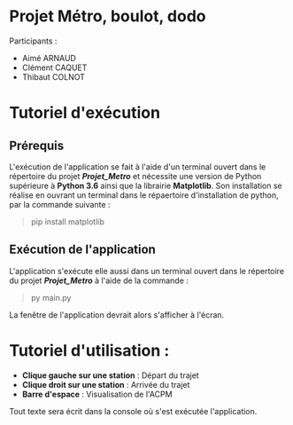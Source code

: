 ﻿# Projet Métro, boulot, dodo

Participants :
- Aimé ARNAUD
- Clément CAQUET
- Thibaut COLNOT
	
# Tutoriel d'exécution

## Prérequis
L'exécution de l'application se fait à l'aide d'un terminal ouvert dans le répertoire du projet ***Projet_Metro*** et nécessite une version de Python supérieure à **Python 3.6** ainsi que la librairie **Matplotlib**.
Son installation se réalise en ouvrant un terminal dans le répaertoire d'installation de python, par la commande suivante :
> pip install matplotlib

## Exécution de l'application
L'application s'exécute elle aussi dans un terminal ouvert dans le répertoire du projet ***Projet_Metro*** à l'aide de la commande :
> py main.py

La fenêtre de l'application devrait alors s'afficher à l'écran.

# Tutoriel d'utilisation :

- **Clique gauche sur une station** : Départ du trajet
- **Clique droit sur une station** : Arrivée du trajet
- **Barre d'espace** : Visualisation de l'ACPM

Tout texte sera écrit dans la console où s'est exécutée l'application.
